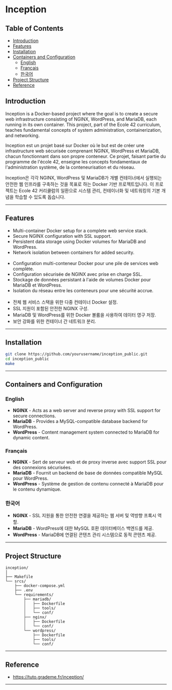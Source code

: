# Inception

## Table of Contents


- [Introduction](#introduction)
- [Features](#features)
- [Installation](#installation)
- [Containers and Configuration](#containers-and-configuration)
  - [English](#english)
  - [Français](#français)
  - [한국어](#한국어)
- [Project Structure](#project-structure)
- [Reference](#reference)
  
## Introduction

Inception is a Docker-based project where the goal is to create a secure web infrastructure consisting of NGINX, WordPress, and MariaDB, each running in its own container. This project, part of the Ecole 42 curriculum, teaches fundamental concepts of system administration, containerization, and networking.

Inception est un projet basé sur Docker où le but est de créer une infrastructure web sécurisée comprenant NGINX, WordPress et MariaDB, chacun fonctionnant dans son propre conteneur. Ce projet, faisant partie du programme de l'école 42, enseigne les concepts fondamentaux de l'administration système, de la conteneurisation et du réseau.

Inception은 각각 NGINX, WordPress 및 MariaDB가 개별 컨테이너에서 실행되는 안전한 웹 인프라를 구축하는 것을 목표로 하는 Docker 기반 프로젝트입니다. 이 프로젝트는 Ecole 42 커리큘럼의 일환으로 시스템 관리, 컨테이너화 및 네트워킹의 기본 개념을 학습할 수 있도록 돕습니다.

---

## Features

- Multi-container Docker setup for a complete web service stack.
- Secure NGINX configuration with SSL support.
- Persistent data storage using Docker volumes for MariaDB and WordPress.
- Network isolation between containers for added security.
<br><br>
- Configuration multi-conteneur Docker pour une pile de services web complète.
- Configuration sécurisée de NGINX avec prise en charge SSL.
- Stockage de données persistant à l'aide de volumes Docker pour MariaDB et WordPress.
- Isolation du réseau entre les conteneurs pour une sécurité accrue.
<br><br>
- 전체 웹 서비스 스택을 위한 다중 컨테이너 Docker 설정.
- SSL 지원이 포함된 안전한 NGINX 구성.
- MariaDB 및 WordPress를 위한 Docker 볼륨을 사용하여 데이터 영구 저장.
- 보안 강화를 위한 컨테이너 간 네트워크 분리.

---

## Installation

```bash
git clone https://github.com/yourusername/inception_public.git
cd inception_public
make
```

---

## Containers and Configuration

### English
- **NGINX** - Acts as a web server and reverse proxy with SSL support for secure connections.
- **MariaDB** - Provides a MySQL-compatible database backend for WordPress.
- **WordPress** - Content management system connected to MariaDB for dynamic content.

### Français
- **NGINX** - Sert de serveur web et de proxy inverse avec support SSL pour des connexions sécurisées.
- **MariaDB** - Fournit un backend de base de données compatible MySQL pour WordPress.
- **WordPress** - Système de gestion de contenu connecté à MariaDB pour le contenu dynamique.

### 한국어
- **NGINX** - SSL 지원을 통한 안전한 연결을 제공하는 웹 서버 및 역방향 프록시 역할.
- **MariaDB** - WordPress에 대한 MySQL 호환 데이터베이스 백엔드를 제공.
- **WordPress** - MariaDB에 연결된 콘텐츠 관리 시스템으로 동적 콘텐츠 제공.

---

## Project Structure

```
inception/
│
├── Makefile                 
└── srcs/
    ├── docker-compose.yml  
    ├── .env                 
    └── requirements/
        ├── mariadb/
        │   ├── Dockerfile
        │   ├── tools/
        │   └── conf/
        ├── nginx/
        │   ├── Dockerfile   
        │   └── conf/
        └── wordpress/
            ├── Dockerfile
            ├── tools/
            └── conf/
```
---
## Reference
- https://tuto.grademe.fr/inception/
---
